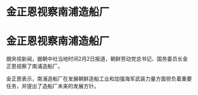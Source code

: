 # 金正恩视察南浦造船厂

# 金正恩视察南浦造船厂

据央视新闻，据朝中社当地时间2月2日报道，朝鲜劳动党总书记、国务委员长金正恩视察了南浦造船厂。

金正恩表示，南浦造船厂在发展朝鲜造船工业和加强海军武装力量方面担负着重要任务，并提出了造船厂未来的发展方针。

